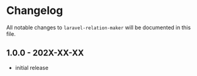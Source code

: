 # Changelog

All notable changes to `laravel-relation-maker` will be documented in this file.

## 1.0.0 - 202X-XX-XX

- initial release
